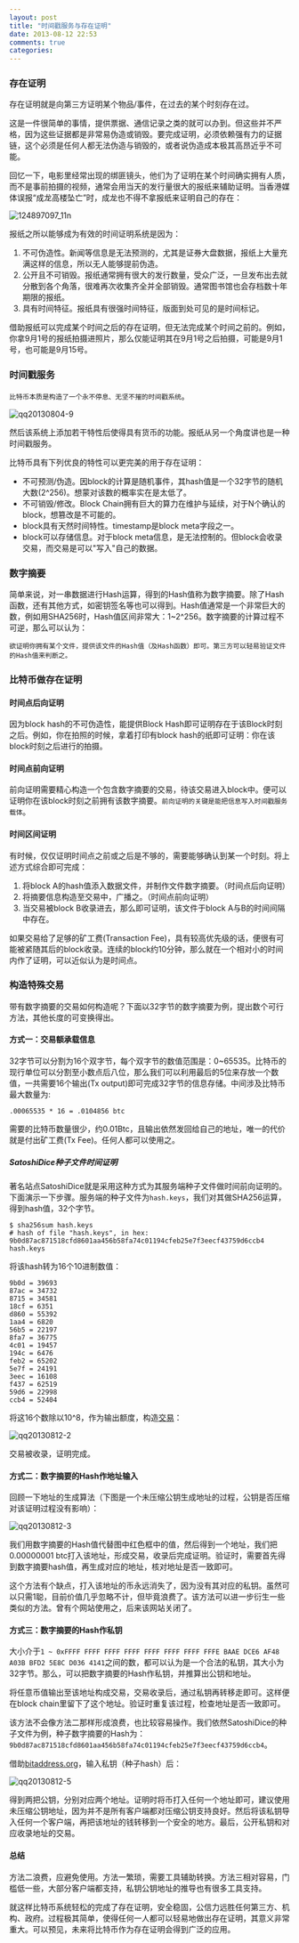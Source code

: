 ```yaml
---
layout: post
title: "时间戳服务与存在证明"
date: 2013-08-12 22:53
comments: true
categories: 
---
```

### 存在证明

存在证明就是向第三方证明某个物品/事件，在过去的某个时刻存在过。

这是一件很简单的事情，提供票据、通信记录之类的就可以办到。但这些并不严格，因为这些证据都是非常易伪造或销毁。要完成证明，必须依赖强有力的证据链，这个必须是任何人都无法伪造与销毁的，或者说伪造成本极其高昂近乎不可能。

回忆一下，电影里经常出现的绑匪镜头，他们为了证明在某个时间确实拥有人质，而不是事前拍摄的视频，通常会用当天的发行量很大的报纸来辅助证明。当香港媒体误报“成龙高楼坠亡”时，成龙也不得不拿报纸来证明自己的存在：

![124897097_11n](https://f.cloud.github.com/assets/514951/906787/0f6c4fcc-fcdc-11e2-8770-b72819e92915.jpg)

报纸之所以能够成为有效的时间证明系统是因为：

1. 不可伪造性。新闻等信息是无法预测的，尤其是证券大盘数据，报纸上大量充满这样的信息，所以无人能够提前伪造。
2. 公开且不可销毁。报纸通常拥有很大的发行数量，受众广泛，一旦发布出去就分散到各个角落，很难再次收集齐全并全部销毁。通常图书馆也会存档数十年期限的报纸。
3. 具有时间特征。报纸具有很强时间特征，版面到处可见的是时间标记。

借助报纸可以完成某个时间之后的存在证明，但无法完成某个时间之前的。例如，你拿9月1号的报纸拍摄进照片，那么仅能证明其在9月1号之后拍摄，可能是9月1号，也可能是9月15号。

### 时间戳服务

`比特币本质是构造了一个永不停息、无坚不摧的时间戳系统`。

![qq20130804-9](https://f.cloud.github.com/assets/514951/906809/5281de94-fce1-11e2-83be-e80533cae1e9.png)

然后该系统上添加若干特性后使得具有货币的功能。报纸从另一个角度讲也是一种时间戳服务。

比特币具有下列优良的特性可以更完美的用于存在证明：

* 不可预测/伪造。因block的计算是随机事件，其hash值是一个32字节的随机大数(2^256)。想蒙对该数的概率实在是太低了。
* 不可销毁/修改。Block Chain拥有巨大的算力在维护与延续，对于N个确认的block，想篡改是不可能的。
* block具有天然时间特性。timestamp是block meta字段之一。
* block可以存储信息。对于block meta信息，是无法控制的。但block会收录交易，而交易是可以"写入"自己的数据。

### 数字摘要

简单来说，对一串数据进行Hash运算，得到的Hash值称为数字摘要。除了Hash函数，还有其他方式，如密钥签名等也可以得到。Hash值通常是一个非常巨大的数，例如用SHA256时，Hash值区间非常大：1~2^256。数字摘要的计算过程不可逆，那么可以认为：

    欲证明你拥有某个文件，提供该文件的Hash值（及Hash函数）即可。第三方可以轻易验证文件的Hash值来判断之。

### 比特币做存在证明

#### 时间点后向证明

因为block hash的不可伪造性，能提供Block Hash即可证明存在于该Block时刻之后。例如，你在拍照的时候，拿着打印有block hash的纸即可证明：你在该block时刻之后进行的拍摄。

#### 时间点前向证明

前向证明需要精心构造一个包含数字摘要的交易，待该交易进入block中。便可以证明你在该block时刻之前拥有该数字摘要。`前向证明的关键是能把信息写入时间戳服务载体`。

#### 时间区间证明

有时候，仅仅证明时间点之前或之后是不够的，需要能够确认到某一个时刻。将上述方式综合即可完成：

1. 将block A的hash值添入数据文件，并制作文件数字摘要。（时间点后向证明）
2. 将摘要信息构造至交易中，广播之。（时间点前向证明）
3. 当交易被block B收录进去，那么即可证明，该文件于block A与B的时间间隔中存在。

如果交易给了足够的矿工费(Transaction Fee)，具有较高优先级的话，便很有可能被紧随其后的block收录。连续的block约10分钟，那么就在一个相对小的时间内作了证明，可以近似认为是时间点。


### 构造特殊交易

带有数字摘要的交易如何构造呢？下面以32字节的数字摘要为例，提出数个可行方法，其他长度的可变换得出。

#### 方式一：交易额承载信息

32字节可以分割为16个双字节，每个双字节的数值范围是：0~65535。比特币的现行单位可以分割至小数点后八位，那么我们可以利用最后的5位来存放一个数值，一共需要16个输出(Tx output)即可完成32字节的信息存储。中间涉及比特币最大数量为: 

    .00065535 * 16 = .0104856 btc

需要的比特币数量很少，约0.01Btc，且输出依然发回给自己的地址，唯一的代价就是付出矿工费(Tx Fee)。任何人都可以使用之。

##### SatoshiDice种子文件时间证明

著名站点SatoshiDice就是采用这种方式为其服务端种子文件做时间前向证明的。下面演示一下步骤。服务端的种子文件为`hash.keys`，我们对其做SHA256运算，得到hash值，32个字节。

    $ sha256sum hash.keys
    # hash of file "hash.keys", in hex:
    9b0d87ac871518cfd8601aa456b58fa74c01194cfeb25e7f3eecf43759d6ccb4  hash.keys

将该hash转为16个10进制数值：

    9b0d = 39693
    87ac = 34732
    8715 = 34581
    18cf = 6351
    d860 = 55392
    1aa4 = 6820
    56b5 = 22197
    8fa7 = 36775
    4c01 = 19457
    194c = 6476
    feb2 = 65202
    5e7f = 24191
    3eec = 16108
    f437 = 62519
    59d6 = 22998
    ccb4 = 52404

将这16个数除以10^8，作为输出额度，构造[交易](http://blockchain.info/tx/428bcc630b00fe431623b4e1fb0f726493dc0a2ead86ace9f65cd51bc8092459)：

![qq20130812-2](https://f.cloud.github.com/assets/514951/947402/555dc5de-0352-11e3-8cf9-c7d8de72adbe.png)

交易被收录，证明完成。

#### 方式二：数字摘要的Hash作地址输入

回顾一下地址的生成算法（下图是一个未压缩公钥生成地址的过程，公钥是否压缩对该证明过程没有影响）：

![qq20130812-3](https://f.cloud.github.com/assets/514951/947559/47602d38-0356-11e3-8fa7-ba59e99eee85.png)

我们用数字摘要的Hash值代替图中红色框中的值，然后得到一个地址，我们把0.00000001 btc打入该地址，形成交易，收录后完成证明。验证时，需要首先得到数字摘要hash值，再生成对应的地址，核对地址是否一致即可。

这个方法有个缺点，打入该地址的币永远消失了，因为没有其对应的私钥。虽然可以只需1聪，目前价值几乎忽略不计，但毕竟浪费了。该方法可以进一步衍生一些类似的方法。曾有个网站使用之，后来该网站关闭了。

#### 方式三：数字摘要的Hash作私钥

大小介于`1 ~ 0xFFFF FFFF FFFF FFFF FFFF FFFF FFFF FFFE BAAE DCE6 AF48 A03B BFD2 5E8C D036 4141`之间的数，都可以认为是一个合法的私钥，其大小为32字节。那么，可以把数字摘要的Hash作私钥，并推算出公钥和地址。

将任意币值输出至该地址构成交易，交易收录后，通过私钥再转移走即可。这样便在block chain里留下了这个地址。验证时重复该过程，检查地址是否一致即可。

该方法不会像方法二那样形成浪费，也比较容易操作。我们依然SatoshiDice的种子文件为例，种子数字摘要的Hash为：`9b0d87ac871518cfd8601aa456b58fa74c01194cfeb25e7f3eecf43759d6ccb4`。

借助[bitaddress.org](https://www.bitaddress.org/)，输入私钥（种子hash）后：

![qq20130812-5](https://f.cloud.github.com/assets/514951/947730/30cc9c38-035a-11e3-98da-590a87880173.png)

得到两把公钥，分别对应两个地址。证明时将币打入任何一个地址即可，建议使用未压缩公钥地址，因为并不是所有客户端都对压缩公钥支持良好。然后将该私钥导入任何一个客户端，再把该地址的钱转移到一个安全的地方。最后，公开私钥和对应收录地址的交易。

#### 总结

方法二浪费，应避免使用。方法一繁琐，需要工具辅助转换。方法三相对容易，门槛低一些，大部分客户端都支持，私钥公钥地址的推导也有很多工具支持。

就这样比特币系统轻松的完成了存在证明，安全稳固，公信力远胜任何第三方、机构、政府。过程极其简单，使得任何一人都可以轻易地做出存在证明，其意义非常重大。可以预见，未来将比特币作为存在证明会得到广泛的应用。